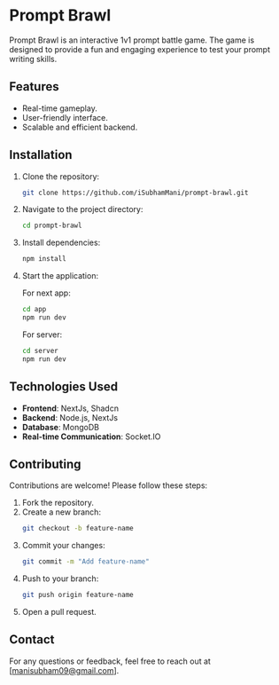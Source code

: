 # Prompt Brawl

Prompt Brawl is an interactive 1v1 prompt battle game. The game is designed to provide a fun and engaging experience to test your prompt writing skills.

## Features

- Real-time gameplay.
- User-friendly interface.
- Scalable and efficient backend.

## Installation

1. Clone the repository:
   ```bash
   git clone https://github.com/iSubhamMani/prompt-brawl.git
   ```
2. Navigate to the project directory:
   ```bash
   cd prompt-brawl
   ```
3. Install dependencies:
   ```bash
   npm install
   ```
4. Start the application:

   For next app:

   ```bash
   cd app
   npm run dev
   ```

   For server:

   ```bash
   cd server
   npm run dev
   ```

## Technologies Used

- **Frontend**: NextJs, Shadcn
- **Backend**: Node.js, NextJs
- **Database**: MongoDB
- **Real-time Communication**: Socket.IO

## Contributing

Contributions are welcome! Please follow these steps:

1. Fork the repository.
2. Create a new branch:
   ```bash
   git checkout -b feature-name
   ```
3. Commit your changes:
   ```bash
   git commit -m "Add feature-name"
   ```
4. Push to your branch:
   ```bash
   git push origin feature-name
   ```
5. Open a pull request.

## Contact

For any questions or feedback, feel free to reach out at [manisubham09@gmail.com].
